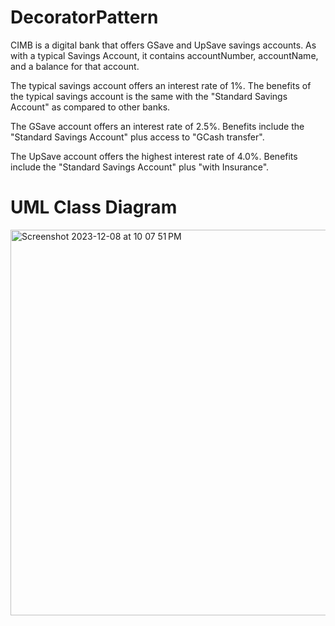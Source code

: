 # DecoratorPattern
CIMB is a digital bank that offers GSave and UpSave savings accounts.   As with a typical Savings Account, it contains accountNumber, accountName, and a balance for that account.

The typical savings account offers an interest rate of 1%.
The benefits of the typical savings account is the same with the "Standard Savings Account" as compared to other banks.

The GSave account offers an interest rate of 2.5%.
Benefits include the "Standard Savings Account" plus access to "GCash transfer".

The UpSave account offers the highest interest rate of 4.0%.
Benefits include the "Standard Savings Account" plus "with Insurance".

# UML Class Diagram
<img width="617" alt="Screenshot 2023-12-08 at 10 07 51 PM" src="https://github.com/LanceLetran/DecoratorPattern/assets/142746735/366b0d6a-aa8a-4f93-a344-3e80abd38a17">
